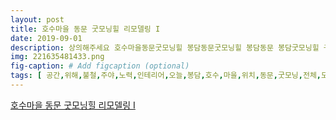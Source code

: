 ```yaml
---
layout: post
title: 호수마을 동문 굿모닝힐 리모델링 I
date: 2019-09-01
description: 상의해주세요 호수마을동문굿모닝힐 봉담동문굿모닝힐 봉담동문 봉담굿모닝힐 구정마루 리바트 리바트싱크대 봉담인테리어 화성인테리어 동탄인테리어 수원인테리어 수지인테리어 봉담욕실 
img: 221635481433.png
fig-caption: # Add figcaption (optional)
tags: [ 공간,위해,불철,주야,노력,인테리어,오늘,봉담,호수,마을,위치,동문,굿모닝,전체,모델링,사례,소개,먼저,전체,느낌,전체,화이트,느낌,우드,주방,포인트,프로젝트,가장,포인트,부분,주방,처음,상담,주방,나무,느낌,원목,가구,그대로,관리,제품,시공,워낙,제품,중간,살짝,핑크,조명,입구,중문,전체,화이트,통일,인테리어,우드,결의,싱크대,포인트,화이트,그레이,색상,주방,원목,주방,관리,바트,폴라,오크,대안,마지막,주방,거실,모델링,사진,완전,다른,모습,두운,몰딩,아트,모두,제거,화이트,색상,주방,식탁,자리,확보,공간,탄생,다음,포스팅,욕실,포함,다른,공간,소개,여러분,아파트,한숨,주저,핸즈,인테리어,전문,디자이너,시공,수퍼,바이,상의 ]
---
```

[호수마을 동문 굿모닝힐 리모델링 I](https://blog.naver.com/youngah7778?Redirect=Log&logNo=221635481433)